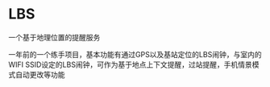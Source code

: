 # LBS
一个基于地理位置的提醒服务

一年前的一个练手项目，基本功能有通过GPS以及基站定位的LBS闹钟，与室内的WIFI SSID设定的LBS闹钟，可作为基于地点上下文提醒，过站提醒，手机情景模式自动更改等功能

